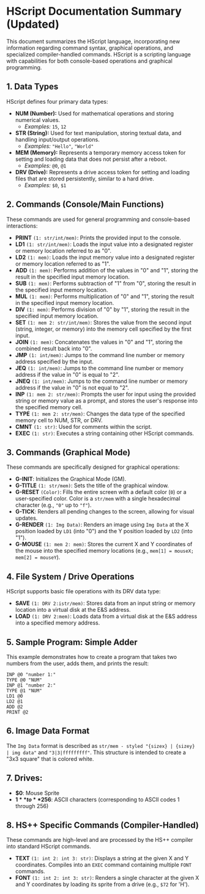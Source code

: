 # HScript Documentation Summary (Updated)

This document summarizes the HScript language, incorporating new information regarding command syntax, graphical operations, and specialized compiler-handled commands. HScript is a scripting language with capabilities for both console-based operations and graphical programming.

## 1\. Data Types

HScript defines four primary data types:

  * **NUM (Number):** Used for mathematical operations and storing numerical values.
      * *Examples:* `15`, `12`
  * **STR (String):** Used for text manipulation, storing textual data, and handling input/output operations.
      * *Examples:* `"Hello"`, `"World"`
  * **MEM (Memory):** Represents a temporary memory access token for setting and loading data that does not persist after a reboot.
      * *Examples:* `@0`, `@1`
  * **DRV (Drive):** Represents a drive access token for setting and loading files that are stored persistently, similar to a hard drive.
      * *Examples:* `$0`, `$1`

## 2\. Commands (Console/Main Functions)

These commands are used for general programming and console-based interactions:

  * **PRINT** `(1: str/int/mem)`: Prints the provided input to the console.
  * **LD1** `(1: str/int/mem)`: Loads the input value into a designated register or memory location referred to as "0".
  * **LD2** `(1: mem)`: Loads the input memory value into a designated register or memory location referred to as "1".
  * **ADD** `(1: mem)`: Performs addition of the values in "0" and "1", storing the result in the specified input memory location.
  * **SUB** `(1: mem)`: Performs subtraction of "1" from "0", storing the result in the specified input memory location.
  * **MUL** `(1: mem)`: Performs multiplication of "0" and "1", storing the result in the specified input memory location.
  * **DIV** `(1: mem)`: Performs division of "0" by "1", storing the result in the specified input memory location.
  * **SET** `(1: mem 2: str/int/mem)`: Stores the value from the second input (string, integer, or memory) into the memory cell specified by the first input.
  * **JOIN** `(1: mem)`: Concatenates the values in "0" and "1", storing the combined result back into "0".
  * **JMP** `(1: int/mem)`: Jumps to the command line number or memory address specified by the input.
  * **JEQ** `(1: int/mem)`: Jumps to the command line number or memory address if the value in "0" is equal to "2".
  * **JNEQ** `(1: int/mem)`: Jumps to the command line number or memory address if the value in "0" is not equal to "2".
  * **INP** `(1: mem 2: str/mem)`: Prompts the user for input using the provided string or memory value as a prompt, and stores the user's response into the specified memory cell.
  * **TYPE** `(1: mem 2: str/mem)`: Changes the data type of the specified memory cell to NUM, STR, or DRV.
  * **CMNT** `(1: str)`: Used for comments within the script.
  * **EXEC** `(1: str)`: Executes a string containing other HScript commands.

## 3\. Commands (Graphical Mode)

These commands are specifically designed for graphical operations:

  * **G-INIT**: Initializes the Graphical Mode (GM).
  * **G-TITLE** `(1: str/mem)`: Sets the title of the graphical window.
  * **G-RESET** `(Color)`: Fills the entire screen with a default color (`0`) or a user-specified color. Color is a `str/mem` with a single hexadecimal character (e.g., `"0"` up to `"f"`).
  * **G-TICK**: Renders all pending changes to the screen, allowing for visual updates.
  * **G-RENDER** `(1: Img Data)`: Renders an image using `Img Data` at the X position loaded by `LD1` (into "0") and the Y position loaded by `LD2` (into "1").
  * **G-MOUSE** `(1: mem 2: mem)`: Stores the current X and Y coordinates of the mouse into the specified memory locations (e.g., `mem[1] = mouseX; mem[2] = mouseY`).

## 4\. File System / Drive Operations

HScript supports basic file operations with its DRV data type:

  * **SAVE** `(1: DRV 2:istr/mem)`: Stores data from an input string or memory location into a virtual disk at the E\&S address.
  * **LOAD** `(1: DRV 2:mem)`: Loads data from a virtual disk at the E\&S address into a specified memory address.

## 5\. Sample Program: Simple Adder

This example demonstrates how to create a program that takes two numbers from the user, adds them, and prints the result:

```hscript
INP @0 "number 1:"
TYPE @0 "NUM"
INP @1 "number 2:"
TYPE @1 "NUM"
LD1 @0
LD2 @1
ADD @2
PRINT @2
```

## 6\. Image Data Format

The `Img Data` format is described as `str/mem - styled "{sizex} | {sizey} | img data"` and `"3|3|fffffffff"`. This structure is intended to create a "3x3 square" that is colored white.

## 7\. Drives:

  * **$0**: Mouse Sprite
  * **$1** to **$256**: ASCII characters (corresponding to ASCII codes 1 through 256)

## 8\. HS++ Specific Commands (Compiler-Handled)

These commands are high-level and are processed by the HS++ compiler into standard HScript commands.

  * **TEXT** `(1: int 2: int 3: str)`: Displays a string at the given X and Y coordinates. Compiles into an `EXEC` command containing multiple `FONT` commands.
  * **FONT** `(1: int 2: int 3: str)`: Renders a single character at the given X and Y coordinates by loading its sprite from a drive (e.g., `$72` for 'H').
